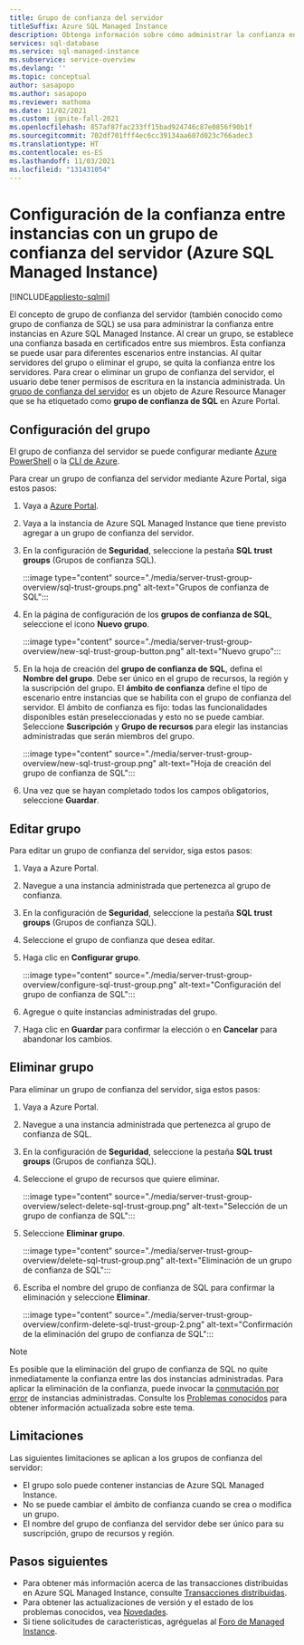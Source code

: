 ```yaml
---
title: Grupo de confianza del servidor
titleSuffix: Azure SQL Managed Instance
description: Obtenga información sobre cómo administrar la confianza entre instancias mediante un grupo de confianza del servidor en Azure SQL Managed Instance.
services: sql-database
ms.service: sql-managed-instance
ms.subservice: service-overview
ms.devlang: ''
ms.topic: conceptual
author: sasapopo
ms.author: sasapopo
ms.reviewer: mathoma
ms.date: 11/02/2021
ms.custom: ignite-fall-2021
ms.openlocfilehash: 857af87fac233ff15bad924746c87e0856f90b1f
ms.sourcegitcommit: 702df701fff4ec6cc39134aa607d023c766adec3
ms.translationtype: HT
ms.contentlocale: es-ES
ms.lasthandoff: 11/03/2021
ms.locfileid: "131431054"
---
```

# <a name="set-up-trust-between-instances-with-server-trust-group-azure-sql-managed-instance"></a>Configuración de la confianza entre instancias con un grupo de confianza del servidor (Azure SQL Managed Instance)
[!INCLUDE[appliesto-sqlmi](../includes/appliesto-sqlmi.md)]

El concepto de grupo de confianza del servidor (también conocido como grupo de confianza de SQL) se usa para administrar la confianza entre instancias en Azure SQL Managed Instance. Al crear un grupo, se establece una confianza basada en certificados entre sus miembros. Esta confianza se puede usar para diferentes escenarios entre instancias. Al quitar servidores del grupo o eliminar el grupo, se quita la confianza entre los servidores. Para crear o eliminar un grupo de confianza del servidor, el usuario debe tener permisos de escritura en la instancia administrada.
Un [grupo de confianza del servidor](/azure/templates/microsoft.sql/allversions) es un objeto de Azure Resource Manager que se ha etiquetado como **grupo de confianza de SQL** en Azure Portal.


## <a name="set-up-group"></a>Configuración del grupo

El grupo de confianza del servidor se puede configurar mediante [Azure PowerShell](/powershell/module/az.sql/new-azsqlservertrustgroup) o la [CLI de Azure](/cli/azure/sql/stg). 

Para crear un grupo de confianza del servidor mediante Azure Portal, siga estos pasos: 

1. Vaya a [Azure Portal](https://portal.azure.com/).

2. Vaya a la instancia de Azure SQL Managed Instance que tiene previsto agregar a un grupo de confianza del servidor.

3. En la configuración de **Seguridad**, seleccione la pestaña **SQL trust groups** (Grupos de confianza SQL).

   :::image type="content" source="./media/server-trust-group-overview/sql-trust-groups.png" alt-text="Grupos de confianza de SQL":::

4. En la página de configuración de los **grupos de confianza de SQL**, seleccione el icono **Nuevo grupo**.

   :::image type="content" source="./media/server-trust-group-overview/new-sql-trust-group-button.png" alt-text="Nuevo grupo":::

5. En la hoja de creación del **grupo de confianza de SQL**, defina el **Nombre del grupo**. Debe ser único en el grupo de recursos, la región y la suscripción del grupo. El **ámbito de confianza** define el tipo de escenario entre instancias que se habilita con el grupo de confianza del servidor. El ámbito de confianza es fijo: todas las funcionalidades disponibles están preseleccionadas y esto no se puede cambiar. Seleccione **Suscripción** y **Grupo de recursos** para elegir las instancias administradas que serán miembros del grupo.

   :::image type="content" source="./media/server-trust-group-overview/new-sql-trust-group.png" alt-text="Hoja de creación del grupo de confianza de SQL":::

6. Una vez que se hayan completado todos los campos obligatorios, seleccione **Guardar**.

## <a name="edit-group"></a>Editar grupo 

Para editar un grupo de confianza del servidor, siga estos pasos: 

1. Vaya a Azure Portal.
1. Navegue a una instancia administrada que pertenezca al grupo de confianza.
1. En la configuración de **Seguridad**, seleccione la pestaña **SQL trust groups** (Grupos de confianza SQL).
1. Seleccione el grupo de confianza que desea editar.
1. Haga clic en **Configurar grupo**.

   :::image type="content" source="./media/server-trust-group-overview/configure-sql-trust-group.png" alt-text="Configuración del grupo de confianza de SQL":::

1. Agregue o quite instancias administradas del grupo.
1. Haga clic en **Guardar** para confirmar la elección o en **Cancelar** para abandonar los cambios.

## <a name="delete-group"></a>Eliminar grupo

Para eliminar un grupo de confianza del servidor, siga estos pasos: 

1. Vaya a Azure Portal.
1. Navegue a una instancia administrada que pertenezca al grupo de confianza de SQL.
1. En la configuración de **Seguridad**, seleccione la pestaña **SQL trust groups** (Grupos de confianza SQL).
1. Seleccione el grupo de recursos que quiere eliminar.

   :::image type="content" source="./media/server-trust-group-overview/select-delete-sql-trust-group.png" alt-text="Selección de un grupo de confianza de SQL":::

1. Seleccione **Eliminar grupo**.

   :::image type="content" source="./media/server-trust-group-overview/delete-sql-trust-group.png" alt-text="Eliminación de un grupo de confianza de SQL"::: 

1. Escriba el nombre del grupo de confianza de SQL para confirmar la eliminación y seleccione **Eliminar**.

   :::image type="content" source="./media/server-trust-group-overview/confirm-delete-sql-trust-group-2.png" alt-text="Confirmación de la eliminación del grupo de confianza de SQL":::

> [!NOTE]
> Es posible que la eliminación del grupo de confianza de SQL no quite inmediatamente la confianza entre las dos instancias administradas. Para aplicar la eliminación de la confianza, puede invocar la [conmutación por error](/powershell/module/az.sql/Invoke-AzSqlInstanceFailover) de instancias administradas. Consulte los [Problemas conocidos](../managed-instance/doc-changes-updates-known-issues.md) para obtener información actualizada sobre este tema.

## <a name="limitations"></a>Limitaciones

Las siguientes limitaciones se aplican a los grupos de confianza del servidor: 

 * El grupo solo puede contener instancias de Azure SQL Managed Instance.
 * No se puede cambiar el ámbito de confianza cuando se crea o modifica un grupo.
 * El nombre del grupo de confianza del servidor debe ser único para su suscripción, grupo de recursos y región.

## <a name="next-steps"></a>Pasos siguientes

* Para obtener más información acerca de las transacciones distribuidas en Azure SQL Managed Instance, consulte [Transacciones distribuidas](../database/elastic-transactions-overview.md).
* Para obtener las actualizaciones de versión y el estado de los problemas conocidos, vea [Novedades](doc-changes-updates-release-notes-whats-new.md).
* Si tiene solicitudes de características, agréguelas al [Foro de Managed Instance](https://feedback.azure.com/d365community/forum/a99f7006-3425-ec11-b6e6-000d3a4f0f84).
